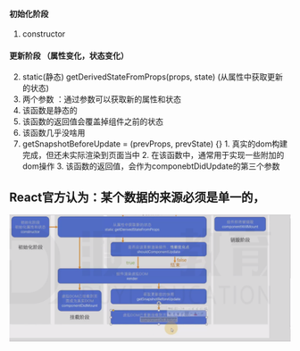 #### 初始化阶段
 1.  constructor
#### 更新阶段 （属性变化，状态变化）
 2. static(静态) getDerivedStateFromProps(props, state)  (从属性中获取更新的状态)  
   1. 两个参数 ：通过参数可以获取新的属性和状态
   2. 该函数是静态的
   3. 该函数的返回值会覆盖掉组件之前的状态
   4. 该函数几乎没啥用
 3.   getSnapshotBeforeUpdate = (prevProps, prevState) {}
    1. 真实的dom构建完成，但还未实际渲染到页面当中
    2. 在该函数中，通常用于实现一些附加的dom操作
    3. 该函数的返回值，会作为componebtDidUpdate的第三个参数
## React官方认为：某个数据的来源必须是单一的， 
  ![alt](./img.png)